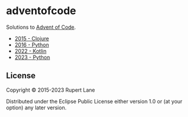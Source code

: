 # adventofcode

Solutions to [Advent of Code](http://adventofcode.com/).

- [2015 - Clojure](2015/)
- [2016 - Python](2016/)
- [2022 - Kotlin](2022/)
- [2023 - Python](2023/)

## License

Copyright © 2015-2023 Rupert Lane

Distributed under the Eclipse Public License either version 1.0 or (at
your option) any later version.
